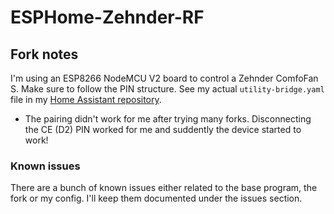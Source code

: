 # ESPHome-Zehnder-RF

## Fork notes

I'm using an ESP8266 NodeMCU V2 board to control a Zehnder ComfoFan S. Make sure to follow the PIN structure. See my actual `utility-bridge.yaml` file in my [Home Assistant repository](https://github.com/DevSecNinja/home-assistant-config/blob/main/esphome/zehnder-rf.yaml).

- The pairing didn't work for me after trying many forks. Disconnecting the CE (D2) PIN worked for me and suddently the device started to work!

### Known issues

There are a bunch of known issues either related to the base program, the fork or my config. I'll keep them documented under the issues section.
